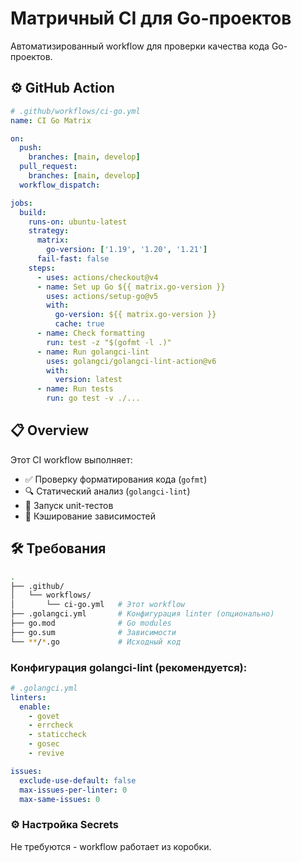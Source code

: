 # Матричный CI для Go-проектов

Автоматизированный workflow для проверки качества кода Go-проектов.

## ⚙️ GitHub Action

```yaml
# .github/workflows/ci-go.yml
name: CI Go Matrix

on:
  push:
    branches: [main, develop]
  pull_request:
    branches: [main, develop]
  workflow_dispatch:

jobs:
  build:
    runs-on: ubuntu-latest
    strategy:
      matrix:
        go-version: ['1.19', '1.20', '1.21']
      fail-fast: false
    steps:
      - uses: actions/checkout@v4
      - name: Set up Go ${{ matrix.go-version }}
        uses: actions/setup-go@v5
        with:
          go-version: ${{ matrix.go-version }}
          cache: true
      - name: Check formatting
        run: test -z "$(gofmt -l .)"
      - name: Run golangci-lint
        uses: golangci/golangci-lint-action@v6
        with:
          version: latest
      - name: Run tests
        run: go test -v ./...
```

## 📋 Overview

Этот CI workflow выполняет:

- ✅ Проверку форматирования кода (`gofmt`)
- 🔍 Статический анализ (`golangci-lint`)
- 🧪 Запуск unit-тестов
- 🔄 Кэширование зависимостей

## 🛠️ Требования

```bash
.
├── .github/
│   └── workflows/
│       └── ci-go.yml   # Этот workflow
├── .golangci.yml       # Конфигурация linter (опционально)
├── go.mod              # Go modules
├── go.sum              # Зависимости
└── **/*.go             # Исходный код
```

### Конфигурация golangci-lint (рекомендуется):

```yml
# .golangci.yml
linters:
  enable:
    - govet
    - errcheck
    - staticcheck
    - gosec
    - revive

issues:
  exclude-use-default: false
  max-issues-per-linter: 0
  max-same-issues: 0
```

### ⚙️ Настройка Secrets

Не требуются - workflow работает из коробки.
